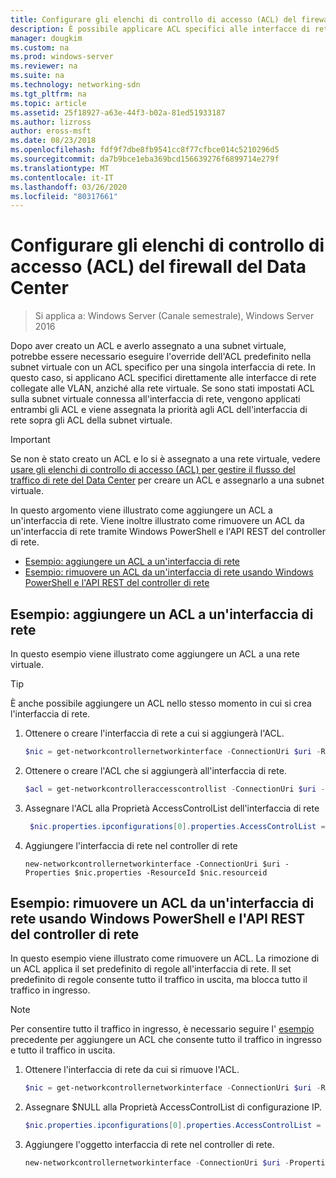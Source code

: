 ```yaml
---
title: Configurare gli elenchi di controllo di accesso (ACL) del firewall del centro dati
description: È possibile applicare ACL specifici alle interfacce di rete.  Se anche gli ACL sono impostati sulla subnet virtuale a cui è connessa l'interfaccia di rete, vengono applicati entrambi gli ACL, ma gli ACL dell'interfaccia di rete vengono classificati in ordine di priorità sopra gli ACL della subnet virtuale.
manager: dougkim
ms.custom: na
ms.prod: windows-server
ms.reviewer: na
ms.suite: na
ms.technology: networking-sdn
ms.tgt_pltfrm: na
ms.topic: article
ms.assetid: 25f18927-a63e-44f3-b02a-81ed51933187
ms.author: lizross
author: eross-msft
ms.date: 08/23/2018
ms.openlocfilehash: fdf9f7dbe8fb9541cc8f77cfbce014c5210296d5
ms.sourcegitcommit: da7b9bce1eba369bcd156639276f6899714e279f
ms.translationtype: MT
ms.contentlocale: it-IT
ms.lasthandoff: 03/26/2020
ms.locfileid: "80317661"
---
```

# <a name="configure-datacenter-firewall-access-control-lists-acls"></a>Configurare gli elenchi di controllo di accesso (ACL) del firewall del Data Center

>Si applica a: Windows Server (Canale semestrale), Windows Server 2016

Dopo aver creato un ACL e averlo assegnato a una subnet virtuale, potrebbe essere necessario eseguire l'override dell'ACL predefinito nella subnet virtuale con un ACL specifico per una singola interfaccia di rete.  In questo caso, si applicano ACL specifici direttamente alle interfacce di rete collegate alle VLAN, anziché alla rete virtuale. Se sono stati impostati ACL sulla subnet virtuale connessa all'interfaccia di rete, vengono applicati entrambi gli ACL e viene assegnata la priorità agli ACL dell'interfaccia di rete sopra gli ACL della subnet virtuale.

>[!IMPORTANT]
>Se non è stato creato un ACL e lo si è assegnato a una rete virtuale, vedere [usare gli elenchi di controllo di accesso (ACL) per gestire il flusso del traffico di rete del Data Center](Use-Access-Control-Lists--ACLs--to-Manage-Datacenter-Network-Traffic-Flow.md) per creare un ACL e assegnarlo a una subnet virtuale.  

In questo argomento viene illustrato come aggiungere un ACL a un'interfaccia di rete. Viene inoltre illustrato come rimuovere un ACL da un'interfaccia di rete tramite Windows PowerShell e l'API REST del controller di rete.

- [Esempio: aggiungere un ACL a un'interfaccia di rete](#example-add-an-acl-to-a-network-interface)
- [Esempio: rimuovere un ACL da un'interfaccia di rete usando Windows PowerShell e l'API REST del controller di rete](#example-remove-an-acl-from-a-network-interface-by-using-windows-powershell-and-the-network-controller-rest-api)


## <a name="example-add-an-acl-to-a-network-interface"></a>Esempio: aggiungere un ACL a un'interfaccia di rete
In questo esempio viene illustrato come aggiungere un ACL a una rete virtuale. 

>[!TIP]
>È anche possibile aggiungere un ACL nello stesso momento in cui si crea l'interfaccia di rete.

1. Ottenere o creare l'interfaccia di rete a cui si aggiungerà l'ACL.
 
   ```PowerShell
   $nic = get-networkcontrollernetworkinterface -ConnectionUri $uri -ResourceId "MyVM_Ethernet1"
   ```
 
2. Ottenere o creare l'ACL che si aggiungerà all'interfaccia di rete.
 
   ```PowerShell
   $acl = get-networkcontrolleraccesscontrollist -ConnectionUri $uri -resourceid "AllowAllACL"
   ```
 
3. Assegnare l'ACL alla Proprietà AccessControlList dell'interfaccia di rete
 
   ```PowerShell
    $nic.properties.ipconfigurations[0].properties.AccessControlList = $acl
   ```
 
4. Aggiungere l'interfaccia di rete nel controller di rete
 
   ```
   new-networkcontrollernetworkinterface -ConnectionUri $uri -Properties $nic.properties -ResourceId $nic.resourceid
   ```
 
## <a name="example-remove-an-acl-from-a-network-interface-by-using-windows-powershell-and-the-network-controller-rest-api"></a>Esempio: rimuovere un ACL da un'interfaccia di rete usando Windows PowerShell e l'API REST del controller di rete
In questo esempio viene illustrato come rimuovere un ACL. La rimozione di un ACL applica il set predefinito di regole all'interfaccia di rete. Il set predefinito di regole consente tutto il traffico in uscita, ma blocca tutto il traffico in ingresso.

>[!NOTE]
>Per consentire tutto il traffico in ingresso, è necessario seguire l' [esempio](#example-add-an-acl-to-a-network-interface) precedente per aggiungere un ACL che consente tutto il traffico in ingresso e tutto il traffico in uscita.


1. Ottenere l'interfaccia di rete da cui si rimuove l'ACL.<br>
   ```PowerShell
   $nic = get-networkcontrollernetworkinterface -ConnectionUri $uri -ResourceId "MyVM_Ethernet1"
   ```
 
2. Assegnare $NULL alla Proprietà AccessControlList di configurazione IP.<br>
   ```PowerShell
   $nic.properties.ipconfigurations[0].properties.AccessControlList = $null
   ```
 
3. Aggiungere l'oggetto interfaccia di rete nel controller di rete.<br>
   ```PowerShell
   new-networkcontrollernetworkinterface -ConnectionUri $uri -Properties $nic.properties -ResourceId $nic.resourceid
   ```
